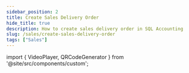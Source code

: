 ```yaml
---
sidebar_position: 2
title: Create Sales Delivery Order
hide_title: true
description: How to create sales delivery order in SQL Accounting
slug: /sales/create-sales-delivery-order
tags: ["Sales"]
--- 
```


import { VideoPlayer, QRCodeGenerator } from '@site/src/components/custom';
 
<QRCodeGenerator url="https://www.youtube.com/embed/XZkmG_TZ8TI?autoplay=1" />

<VideoPlayer 
  videoId="XZkmG_TZ8TI" 
    title="Sales Delivery Order"
/>
 
 
 
